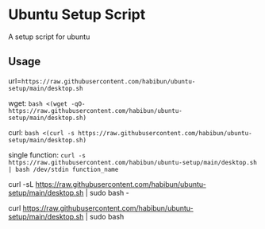 # Ubuntu Setup Script
A setup script for ubuntu

## Usage

url=`https://raw.githubusercontent.com/habibun/ubuntu-setup/main/desktop.sh`

wget: `bash <(wget -qO- https://raw.githubusercontent.com/habibun/ubuntu-setup/main/desktop.sh)`

curl: `bash <(curl -s https://raw.githubusercontent.com/habibun/ubuntu-setup/main/desktop.sh)`

single function: `curl -s https://raw.githubusercontent.com/habibun/ubuntu-setup/main/desktop.sh | bash /dev/stdin function_name`

curl -sL https://raw.githubusercontent.com/habibun/ubuntu-setup/main/desktop.sh | sudo bash -

curl https://raw.githubusercontent.com/habibun/ubuntu-setup/main/desktop.sh | sudo bash
